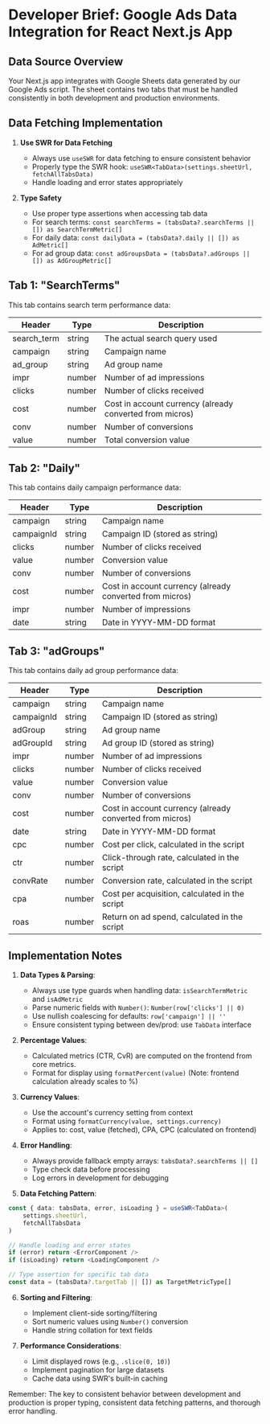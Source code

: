 # Developer Brief: Google Ads Data Integration for React Next.js App

## Data Source Overview
Your Next.js app integrates with Google Sheets data generated by our Google Ads script. The sheet contains two tabs that must be handled consistently in both development and production environments.

## Data Fetching Implementation
1. **Use SWR for Data Fetching**
   - Always use `useSWR` for data fetching to ensure consistent behavior
   - Properly type the SWR hook: `useSWR<TabData>(settings.sheetUrl, fetchAllTabsData)`
   - Handle loading and error states appropriately

2. **Type Safety**
   - Use proper type assertions when accessing tab data
   - For search terms: `const searchTerms = (tabsData?.searchTerms || []) as SearchTermMetric[]`
   - For daily data: `const dailyData = (tabsData?.daily || []) as AdMetric[]`
   - For ad group data: `const adGroupsData = (tabsData?.adGroups || []) as AdGroupMetric[]`

## Tab 1: "SearchTerms"
This tab contains search term performance data:

| Header | Type | Description |
|--------|------|-------------|
| search_term | string | The actual search query used |
| campaign | string | Campaign name |
| ad_group | string | Ad group name |
| impr | number | Number of ad impressions |
| clicks | number | Number of clicks received |
| cost | number | Cost in account currency (already converted from micros) |
| conv | number | Number of conversions |
| value | number | Total conversion value |

## Tab 2: "Daily"
This tab contains daily campaign performance data:

| Header | Type | Description |
|--------|------|-------------|
| campaign | string | Campaign name |
| campaignId | string | Campaign ID (stored as string) |
| clicks | number | Number of clicks received |
| value | number | Conversion value |
| conv | number | Number of conversions |
| cost | number | Cost in account currency (already converted from micros) |
| impr | number | Number of impressions |
| date | string | Date in YYYY-MM-DD format |

## Tab 3: "adGroups"
This tab contains daily ad group performance data:

| Header      | Type   | Description                                           |
|-------------|--------|-------------------------------------------------------|
| campaign    | string | Campaign name                                         |
| campaignId  | string | Campaign ID (stored as string)                        |
| adGroup     | string | Ad group name                                         |
| adGroupId   | string | Ad group ID (stored as string)                        |
| impr        | number | Number of ad impressions                              |
| clicks      | number | Number of clicks received                             |
| value       | number | Conversion value                                      |
| conv        | number | Number of conversions                                 |
| cost        | number | Cost in account currency (already converted from micros) |
| date        | string | Date in YYYY-MM-DD format                             |
| cpc         | number | Cost per click, calculated in the script              |
| ctr         | number | Click-through rate, calculated in the script          |
| convRate    | number | Conversion rate, calculated in the script             |
| cpa         | number | Cost per acquisition, calculated in the script        |
| roas        | number | Return on ad spend, calculated in the script          |


## Implementation Notes

1. **Data Types & Parsing**: 
   - Always use type guards when handling data: `isSearchTermMetric` and `isAdMetric`
   - Parse numeric fields with `Number()`: `Number(row['clicks'] || 0)`
   - Use nullish coalescing for defaults: `row['campaign'] || ''`
   - Ensure consistent typing between dev/prod: use `TabData` interface

2. **Percentage Values**: 
   - Calculated metrics (CTR, CvR) are computed on the frontend from core metrics.
   - Format for display using `formatPercent(value)` (Note: frontend calculation already scales to %)

3. **Currency Values**: 
   - Use the account's currency setting from context
   - Format using `formatCurrency(value, settings.currency)`
   - Applies to: cost, value (fetched), CPA, CPC (calculated on frontend)

4. **Error Handling**: 
   - Always provide fallback empty arrays: `tabsData?.searchTerms || []`
   - Type check data before processing
   - Log errors in development for debugging

5. **Data Fetching Pattern**:
```typescript
const { data: tabsData, error, isLoading } = useSWR<TabData>(
    settings.sheetUrl,
    fetchAllTabsData
)

// Handle loading and error states
if (error) return <ErrorComponent />
if (isLoading) return <LoadingComponent />

// Type assertion for specific tab data
const data = (tabsData?.targetTab || []) as TargetMetricType[]
```

6. **Sorting and Filtering**: 
   - Implement client-side sorting/filtering
   - Sort numeric values using `Number()` conversion
   - Handle string collation for text fields

7. **Performance Considerations**:
   - Limit displayed rows (e.g., `.slice(0, 10)`)
   - Implement pagination for large datasets
   - Cache data using SWR's built-in caching

Remember: The key to consistent behavior between development and production is proper typing, consistent data fetching patterns, and thorough error handling.

